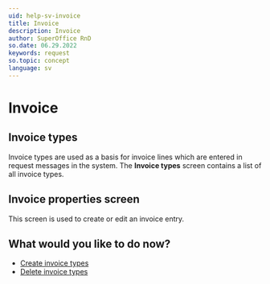 ```yaml
---
uid: help-sv-invoice
title: Invoice
description: Invoice
author: SuperOffice RnD
so.date: 06.29.2022
keywords: request
so.topic: concept
language: sv
---
```


# Invoice

## Invoice types

Invoice types are used as a basis for invoice lines which are entered in request messages in the system. The **Invoice types** screen contains a list of all invoice types.

## Invoice properties screen

This screen is used to create or edit an invoice entry.

## What would you like to do now?

* [Create invoice types][1]
* [Delete invoice types][2]

<!-- Referenced links -->
[1]: create-type.md
[2]: delete-type.md

<!-- Referenced images -->

